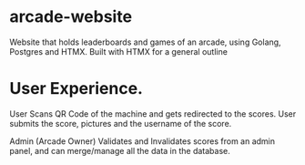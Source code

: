 # arcade-website
Website that holds leaderboards and games of an arcade, using Golang, Postgres and HTMX.
Built with HTMX for a general outline

# User Experience.
User Scans QR Code of the machine and gets redirected to the scores.
User submits the score, pictures and the username of the score.

Admin (Arcade Owner) Validates and Invalidates scores from an admin panel, and can merge/manage all the data in the database.

